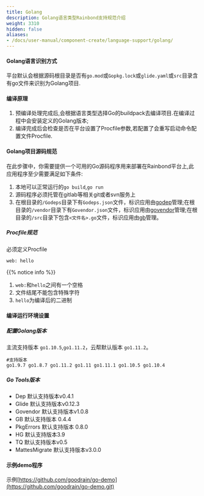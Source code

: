 ```yaml
---
title: Golang
description: Golang语言类型Rainbond支持规范介绍
weight: 3310
hidden: false
aliases:
- /docs/user-manual/component-create/language-support/golang/
---
```


#### Golang语言识别方式
平台默认会根据源码根目录是否有`go.mod`或`Gopkg.lock`或`glide.yaml`或`src`目录含有go文件来识别为Golang项目.

#### 编译原理

1. 预编译处理完成后,会根据语言类型选择Go的buildpack去编译项目.在编译过程中会安装定义的Golang版本;
2. 编译完成后会检查是否在平台设置了Procfile参数,若配置了会重写启动命令配置文件Procfile.

#### Golang项目源码规范

在此步骤中，你需要提供一个可用的Go源码程序用来部署在Rainbond平台上,此应用程序至少需要满足如下条件:

1. 本地可以正常运行的`go build`,`go run`
2. 源码程序必须托管在gitlab等相关git或者svn服务上
3. 在根目录的`/Godeps`目录下有`Godeps.json`文件，标识应用由[godep](https://devcenter.heroku.com/articles/go-dependencies-via-godep)管理;在根目录的`/vendor`目录下有`Govendor.json`文件，标识应用由[govendor](https://devcenter.heroku.com/articles/go-dependencies-via-govendor)管理;在根目录的`/src`目录下包含`<文件名>.go`文件，标识应用由[gb](https://devcenter.heroku.com/articles/go-dependencies-via-gb)管理。

##### Procfile规范

必须定义Procfile

```bash
web: hello
```

{{% notice info %}}
1. `web:`和`hello`之间有一个空格
2. 文件结尾不能包含特殊字符
3. `hello`为编译后的二进制


#### 编译运行环境设置

##### 配置Golang版本

主流支持版本 `go1.10.5`,`go1.11.2`，云帮默认版本 `go1.11.2`。

```
#支持版本 
go1.9.7 go1.8.7 go1.11.2 go1.11 go1.11.1 go1.10.5 go1.10.4
```

##### Go Tools版本

- Dep
  默认支持版本v0.4.1
- Glide
  默认支持版本v0.12.3
- Govendor
  默认支持版本v1.0.8
- GB
  默认支持版本 0.4.4
- PkgErrors
  默认支持版本 0.8.0
- HG
  默认支持版本3.9
- TQ 
  默认支持版本v0.5
- MattesMigrate
  默认支持版本v3.0.0

#### 示例demo程序

示例[https://github.com/goodrain/go-demo](https://github.com/goodrain/go-demo.git)
